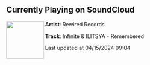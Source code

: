 ## Currently Playing on SoundCloud

[<img align="left" width="100" src="https://i1.sndcdn.com/artworks-TyGYWh3ysorLAz1D-NcecCA-t500x500.jpg">](https://soundcloud.com/rewiredrecordsuk/infinite-ilitsya-remembered)

**Artist**: Rewired Records 

**Track**: Infinite & ILITSYA - Remembered

Last updated at 04/15/2024 09:04
